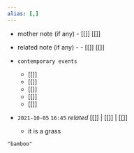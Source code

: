 ```yaml
---
alias: [,]
---
```

- mother note (if any)
		- [[]] [[]]
- related note (if any) -
		- [[]] [[]]
- `contemporary events`
	- [[]]
	- [[]]
	- [[]]
	- [[]]
	- [[]]

- `2021-10-05`  `16:45` _related_ [[]] | [[]] | [[]]
	- it is a grass

```query
"bamboo"
```